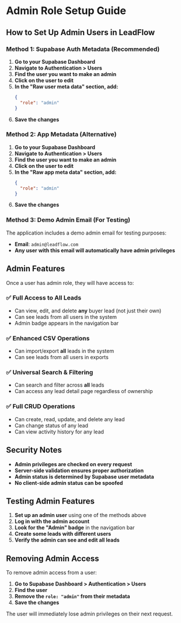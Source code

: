 # Admin Role Setup Guide

## How to Set Up Admin Users in LeadFlow

### Method 1: Supabase Auth Metadata (Recommended)

1. **Go to your Supabase Dashboard**
2. **Navigate to Authentication > Users**
3. **Find the user you want to make an admin**
4. **Click on the user to edit**
5. **In the "Raw user meta data" section, add:**
   ```json
   {
     "role": "admin"
   }
   ```
6. **Save the changes**

### Method 2: App Metadata (Alternative)

1. **Go to your Supabase Dashboard**
2. **Navigate to Authentication > Users**
3. **Find the user you want to make an admin**
4. **Click on the user to edit**
5. **In the "Raw app meta data" section, add:**
   ```json
   {
     "role": "admin"
   }
   ```
6. **Save the changes**

### Method 3: Demo Admin Email (For Testing)

The application includes a demo admin email for testing purposes:
- **Email**: `admin@leadflow.com`
- **Any user with this email will automatically have admin privileges**

## Admin Features

Once a user has admin role, they will have access to:

### ✅ **Full Access to All Leads**
- Can view, edit, and delete **any** buyer lead (not just their own)
- Can see leads from all users in the system
- Admin badge appears in the navigation bar

### ✅ **Enhanced CSV Operations**
- Can import/export **all** leads in the system
- Can see leads from all users in exports

### ✅ **Universal Search & Filtering**
- Can search and filter across **all** leads
- Can access any lead detail page regardless of ownership

### ✅ **Full CRUD Operations**
- Can create, read, update, and delete any lead
- Can change status of any lead
- Can view activity history for any lead

## Security Notes

- **Admin privileges are checked on every request**
- **Server-side validation ensures proper authorization**
- **Admin status is determined by Supabase user metadata**
- **No client-side admin status can be spoofed**

## Testing Admin Features

1. **Set up an admin user** using one of the methods above
2. **Log in with the admin account**
3. **Look for the "Admin" badge** in the navigation bar
4. **Create some leads with different users**
5. **Verify the admin can see and edit all leads**

## Removing Admin Access

To remove admin access from a user:
1. **Go to Supabase Dashboard > Authentication > Users**
2. **Find the user**
3. **Remove the `role: "admin"` from their metadata**
4. **Save the changes**

The user will immediately lose admin privileges on their next request.
